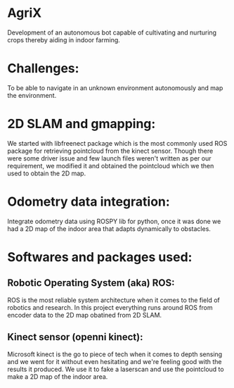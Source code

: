 # AgriX
Development of an autonomous bot capable of cultivating and nurturing crops thereby aiding in indoor farming.

# Challenges:
To be able to navigate in an unknown environment autonomously and map the environment.

# 2D SLAM and gmapping:
We started with libfreenect package which is the most commonly used ROS package for retrieving pointcloud from the kinect sensor. Though there were some driver issue and few launch files weren't written as per our requirement, we modified it and obtained the pointcloud which we then used to obtain the 2D map.

# Odometry data integration:
Integrate odometry data using ROSPY lib for python, once it was done we had a 2D map of the indoor area that adapts dynamically to obstacles.

# Softwares and packages used:

## Robotic Operating System (aka) ROS:
ROS is the most reliable system architecture when it comes to the field of robotics and research. In this project everything runs around ROS from encoder data to the 2D map obatined from 2D SLAM.

## Kinect sensor (openni kinect):
Microsoft kinect is the go to piece of tech when it comes to depth sensing and we went for it without even hesitating and we're feeling good with the results it produced. We use it to fake a laserscan and use the pointcloud to make a 2D map of the indoor area.
